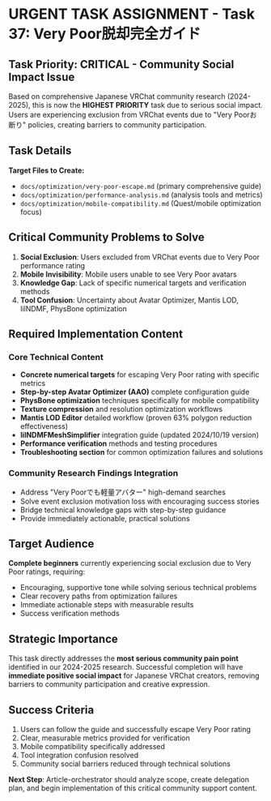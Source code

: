 # URGENT TASK ASSIGNMENT - Task 37: Very Poor脱却完全ガイド

## Task Priority: CRITICAL - Community Social Impact Issue

Based on comprehensive Japanese VRChat community research (2024-2025), this is now the **HIGHEST PRIORITY** task due to serious social impact. Users are experiencing exclusion from VRChat events due to "Very Poorお断り" policies, creating barriers to community participation.

## Task Details

**Target Files to Create:**
- `docs/optimization/very-poor-escape.md` (primary comprehensive guide)
- `docs/optimization/performance-analysis.md` (analysis tools and metrics)
- `docs/optimization/mobile-compatibility.md` (Quest/mobile optimization focus)

## Critical Community Problems to Solve

1. **Social Exclusion**: Users excluded from VRChat events due to Very Poor performance rating
2. **Mobile Invisibility**: Mobile users unable to see Very Poor avatars
3. **Knowledge Gap**: Lack of specific numerical targets and verification methods
4. **Tool Confusion**: Uncertainty about Avatar Optimizer, Mantis LOD, lilNDMF, PhysBone optimization

## Required Implementation Content

### Core Technical Content
- **Concrete numerical targets** for escaping Very Poor rating with specific metrics
- **Step-by-step Avatar Optimizer (AAO)** complete configuration guide
- **PhysBone optimization** techniques specifically for mobile compatibility
- **Texture compression** and resolution optimization workflows
- **Mantis LOD Editor** detailed workflow (proven 63% polygon reduction effectiveness)
- **lilNDMFMeshSimplifier** integration guide (updated 2024/10/19 version)
- **Performance verification** methods and testing procedures
- **Troubleshooting section** for common optimization failures and solutions

### Community Research Findings Integration
- Address "Very Poorでも軽量アバター" high-demand searches
- Solve event exclusion motivation loss with encouraging success stories
- Bridge technical knowledge gaps with step-by-step guidance
- Provide immediately actionable, practical solutions

## Target Audience

**Complete beginners** currently experiencing social exclusion due to Very Poor ratings, requiring:
- Encouraging, supportive tone while solving serious technical problems
- Clear recovery paths from optimization failures
- Immediate actionable steps with measurable results
- Success verification methods

## Strategic Importance

This task directly addresses the **most serious community pain point** identified in our 2024-2025 research. Successful completion will have **immediate positive social impact** for Japanese VRChat creators, removing barriers to community participation and creative expression.

## Success Criteria

1. Users can follow the guide and successfully escape Very Poor rating
2. Clear, measurable metrics provided for verification
3. Mobile compatibility specifically addressed
4. Tool integration confusion resolved
5. Community social barriers reduced through technical solutions

**Next Step**: Article-orchestrator should analyze scope, create delegation plan, and begin implementation of this critical community support content.
